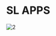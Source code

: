 # SL APPS

![2](https://user-images.githubusercontent.com/21057939/180507176-9c10d25e-94b7-4207-bf45-b9b667433f44.png)
